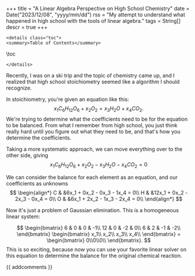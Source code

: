 +++
title = "A Linear Algebra Perspective on High School Chemistry"
date = Date("2023/12/08", "yyyy/mm/dd")
rss = "My attempt to understand what happened in high school with the tools of linear algebra."
tags = String[]
descr = true
+++
~~~
<details class="toc">
<summary>Table of Contents</summary>
~~~
\toc
~~~
</details>
~~~

Recently, I was on a ski trip and the topic of chemistry came up, and I realized that high school stoichiometry seemed like a algorithm I should recognize.

In stoichiometry, you're given an equation like this: $$x_1C_6H_{12}O_6 + x_2O_2 = x_3H_2O + x_4CO_2.$$
We're trying to determine what the coefficients need to be for the equation to be balanced. From what I remember from high school, you just think really hard until you figure out what they need to be, and that's how you determine the coefficients.

Taking a more systematic approach, we can move everything over to the other side, giving
$$x_1C_6H_{12}O_6 + x_2O_2 - x_3H_2O - x_4CO_2 = 0$$

We can consider the balance for each element as an equation, and our coefficients as unknowns
$$
\begin{align*}
C & &6x_1 + 0x_2 - 0x_3 - 1x_4 = 0\\
H & &12x_1 + 0x_2 - 2x_3 - 0x_4 = 0\\
O & &6x_1 + 2x_2 - 1x_3 - 2x_4 = 0\\
\end{align*}
$$

Now it's just a problem of Gaussian elimination. This is a homogeneous linear system:

$$
\begin{bmatrix}
6 & 0 & 0 & -1\\
12 & 0 & -2 & 0\\
6 & 2 & -1 & -2\\
\end{bmatrix}
\begin{bmatrix}
x_1\\
x_2\\
x_3\\
x_4\\
\end{bmatrix}
= \begin{bmatrix}
0\\0\\0\\
\end{bmatrix}.
$$
This is so exciting, because now you can use your favorite linear solver on this equation to determine the balance for the original chemical reaction.

{{ addcomments }}
